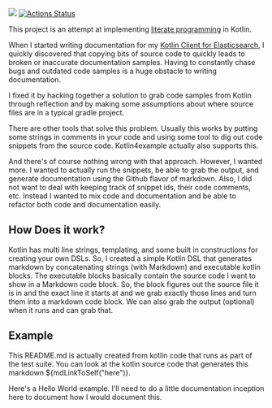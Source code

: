 [![](https://jitpack.io/v/jillesvangurp/kotlin4example.svg)](https://jitpack.io/#jillesvangurp/kotlin4example)
[![Actions Status](https://github.com/jillesvangurp/kotlin4example/workflows/CI-gradle-build/badge.svg)](https://github.com/jillesvangurp/kotlin4example/actions)

This project is an attempt at implementing [literate programming](https://en.wikipedia.org/wiki/Literate_programming) in Kotlin. 
    
When I started writing documentation for my [Kotlin Client for Elasticsearch](https://githubcom/jillesvangurp/es-kotlin-wrapper-client), I quickly discovered that copying bits of source code to quickly leads to broken
or inaccurate documentation samples. Having to constantly chase bugs and outdated code samples is a huge 
obstacle to writing documentation.

I fixed it by hacking together a solution to grab code samples
from Kotlin through reflection and by making some assumptions about where source files are in a typical
gradle project.
    
There are other tools that solve this problem. Usually this works by putting some strings in comments in 
your code and using some tool to dig out code snippets from the source code. Kotlin4example actually also 
supports this.
    
And there's of course nothing wrong with that approach. However, I wanted more. I wanted to actually run the snippets, 
be able to grab the output, and generate documentation using the Github flavor of markdown. Also, I did not want to deal
with keeping track of snippet ids, their code comments, etc. Instead I wanted to mix code and documentation and
be able to refactor both code and documentation easily.

## How Does it work?

Kotlin has multi line strings, templating, and some built in constructions for creating your own DSLs. So, I
created a simple Kotlin DSL that generates markdown by concatenating strings (with Markdown) and executable 
kotlin blocks. The executable blocks basically contain the source code I want to show in a Markdown code block.
So, the block figures out the source file it is in and the exact line it starts at and we grab exactly those lines 
and turn them into a markdown code block. We can also grab the output (optional) when it runs and can grab that.

## Example
    
This README.md is actually created from kotlin code that runs as part of the test suite. You can look at the 
kotlin source code that generates this markdown ${mdLinkToSelf("here")}.

Here's a Hello World example. I'll need to do a little documentation inception here to document how I 
would document this.